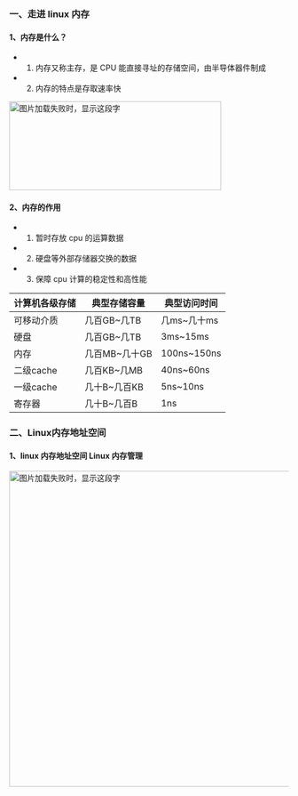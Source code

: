 ### 一、走进 linux 内存
 #### 1、内存是什么？
- 1) 内存又称主存，是 CPU 能直接寻址的存储空间，由半导体器件制成
- 2) 内存的特点是存取速率快

<img src="https://github.com/ShireHong/algorithm-note/blob/master/linux/mem/hardware_componet.jpg" width="382" height="160" 
    alt="图片加载失败时，显示这段字"/>
    
#### 2、内存的作用
- 1) 暂时存放 cpu 的运算数据
- 2) 硬盘等外部存储器交换的数据
- 3) 保障 cpu 计算的稳定性和高性能

|计算机各级存储|典型存储容量|典型访问时间|
|-|-|-|
|可移动介质|几百GB~几TB|几ms~几十ms|
|硬盘|几百GB~几TB|3ms~15ms|
|内存|几百MB~几十GB|100ns~150ns|
|二级cache|几百KB~几MB|40ns~60ns|
|一级cache|几十B~几百KB|5ns~10ns|
|寄存器|几十B~几百B|1ns|

### 二、Linux内存地址空间
#### 1、linux 内存地址空间 Linux 内存管理
<img src="https://github.com/ShireHong/algorithm-note/blob/master/linux/mem/mem_management.jpg" width="856" height="568" 
    alt="图片加载失败时，显示这段字"/>
